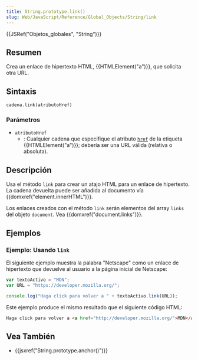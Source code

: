 ```yaml
---
title: String.prototype.link()
slug: Web/JavaScript/Reference/Global_Objects/String/link
---
```


{{JSRef("Objetos_globales", "String")}}

## Resumen

Crea un enlace de hipertexto HTML, {{HTMLElement("a")}}, que solicita otra URL.

## Sintaxis

```
cadena.link(atributoHref)
```

### Parámetros

- `atributoHref`
  - : Cualquier cadena que especifique el atributo [`href`](/es/docs/Web/HTML/Element/a#href) de la etiqueta {{HTMLElement("a")}}; debería ser una URL válida (relativa o absoluta).

## Descripción

Usa el método `link` para crear un atajo HTML para un enlace de hipertexto. La cadena devuelta puede ser añadida al documento vía {{domxref("element.innerHTML")}}.

Los enlaces creados con el método `link` serán elementos del array `links` del objeto `document`. Vea {{domxref("document.links")}}.

## Ejemplos

### Ejemplo: Usando `link`

El siguiente ejemplo muestra la palabra "Netscape" como un enlace de hipertexto que devuelve al usuario a la página inicial de Netscape:

```js
var textoActivo = "MDN";
var URL = "https://developer.mozilla.org/";

console.log("Haga click para volver a " + textoActivo.link(URL));
```

Este ejemplo produce el mismo resultado que el siguiente código HTML:

```html
Haga click para volver a <a href="http://developer.mozilla.org/">MDN</a>
```

## Vea También

- {{jsxref("String.prototype.anchor()")}}

